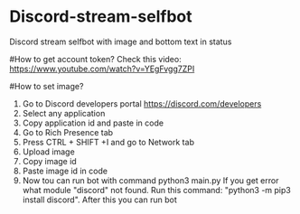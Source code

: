 # Discord-stream-selfbot
Discord stream selfbot with image and bottom text in status

#How to get account token?
Check this video: https://www.youtube.com/watch?v=YEgFvgg7ZPI

#How to set image?
1. Go to Discord developers portal https://discord.com/developers
2. Select any application
3. Copy application id and paste in code
4. Go to Rich Presence tab
5. Press CTRL + SHIFT +I and go to Network tab
6. Upload image
7. Copy image id
8. Paste image id in code
9. Now tou can run bot with command python3 main.py
If you get error what module "discord" not found. Run this command: "python3 -m pip3 install discord". After this you can run bot
